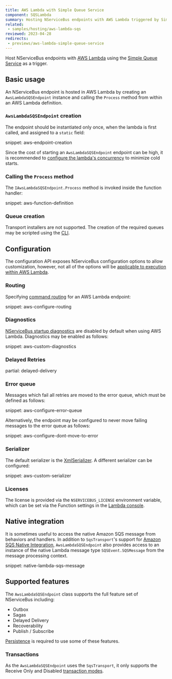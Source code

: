```yaml
---
title: AWS Lambda with Simple Queue Service
component: SQSLambda
summary: Hosting NServiceBus endpoints with AWS Lambda triggered by Simple Queue Service
related:
 - samples/hosting/aws-lambda-sqs
reviewed: 2023-04-28
redirects:
 - previews/aws-lambda-simple-queue-service
---
```


Host NServiceBus endpoints with [AWS Lambda](https://aws.amazon.com/lambda/) using the [Simple Queue Service](https://aws.amazon.com/sqs/) as a trigger.

## Basic usage

An NServiceBus endpoint is hosted in AWS Lambda by creating an `AwsLambdaSQSEndpoint` instance and calling the `Process` method from within an AWS Lambda definition.

### `AwsLambdaSQSEndpoint` creation

The endpoint should be instantiated only once, when the lambda is first called, and assigned to a `static` field:

snippet: aws-endpoint-creation

Since the cost of starting an `AwsLambdaSQSEndpoint` endpoint can be high, it is recommended to [configure the lambda's concurrency](https://docs.aws.amazon.com/lambda/latest/dg/configuration-concurrency.html) to minimize cold starts.

### Calling the `Process` method

The `IAwsLambdaSQSEndpoint.Process` method is invoked inside the function handler:

snippet: aws-function-definition

### Queue creation

Transport installers are not supported. The creation of the required queues may be scripted using the [CLI](/transports/sqs/operations-scripting.md#create-resources).

## Configuration

The configuration API exposes NServiceBus configuration options to allow customization, however, not all of the options will be [applicable to execution within AWS Lambda](./analyzers.md).

### Routing

Specifying [command routing](/nservicebus/messaging/routing.md#command-routing) for an AWS Lambda endpoint:

snippet: aws-configure-routing

### Diagnostics

[NServiceBus startup diagnostics](/nservicebus/hosting/startup-diagnostics.md) are disabled by default when using AWS Lambda. Diagnostics may be enabled as follows:

snippet: aws-custom-diagnostics

### Delayed Retries

partial: delayed-delivery

### Error queue

Messages which fail all retries are moved to the error queue, which must be defined as follows:

snippet: aws-configure-error-queue

Alternatively, the endpoint may be configured to never move failing messages to the error queue as follows:

snippet: aws-configure-dont-move-to-error

### Serializer

The default serializer is the [XmlSerializer](/nservicebus/serialization/xml.md). A different serializer can be configured:

snippet: aws-custom-serializer

### Licenses

The license is provided via the `NSERVICEBUS_LICENSE` environment variable, which can be set via the Function settings in the [Lambda console](https://docs.aws.amazon.com/lambda/latest/dg/configuration-envvars.html).

## Native integration

It is sometimes useful to access the native Amazon SQS message from behaviors and handlers. In addition to `SqsTransport`'s support for [Amazon SQS Native Integration](/transports/sqs/native-integration.md), `AwsLambdaSQSEndpoint` also provides access to an instance of the native Lambda message type `SQSEvent.SQSMessage` from the message processing context.

snippet: native-lambda-sqs-message

## Supported features

The `AwsLambdaSQSEndpoint` class supports the full feature set of NServiceBus including:

* Outbox
* Sagas
* Delayed Delivery
* Recoverability
* Publish / Subscribe

[Persistence](/persistence) is required to use some of these features.

### Transactions

As the `AwsLambdaSQSEndpoint` uses the `SqsTransport`, it only supports the Receive Only and Disabled [transaction modes](/transports/transactions.md).
